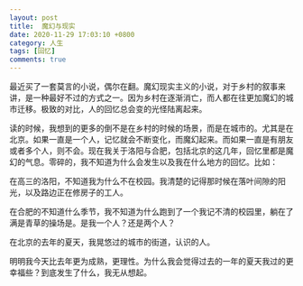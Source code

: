 ```yaml
---
layout: post
title:  魔幻与现实
date: 2020-11-29 17:03:10 +0800
category: 人生
tags: [回忆]
comments: true
---
```


最近买了一套莫言的小说，偶尔在翻。魔幻现实主义的小说，对于乡村的叙事来讲，是一种最好不过的方式之一。因为乡村在逐渐消亡，而人都在往更加魔幻的城市迁移。极致的对比，人的回忆总会变的光怪陆离起来。

读的时候，我想到的更多的倒不是在乡村的时候的场景，而是在城市的。尤其是在北京。如果一直是一个人，记忆就会不断变化，而魔幻起来。而如果一直是有朋友或者多个人，则不会。现在我关于洛阳与合肥，包括北京的这几年，回忆里都是魔幻的气息。零碎的，我不知道为什么会发生以及我在什么地方的回忆。比如：

在高三的洛阳，不知道我为什么不在校园。我清楚的记得那时候在落叶间隙的阳光，以及路边正在修房子的工人。

在合肥的不知道什么季节，我不知道为什么跑到了一个我记不清的校园里，躺在了满是青草的操场是。是我一个人？还是两个人？

在北京的去年的夏天，我晃悠过的城市的街道，认识的人。

明明我今天比去年更为成熟，更理性。为什么我会觉得过去的一年的夏天我过的更幸福些？到底发生了什么，我无从想起。







